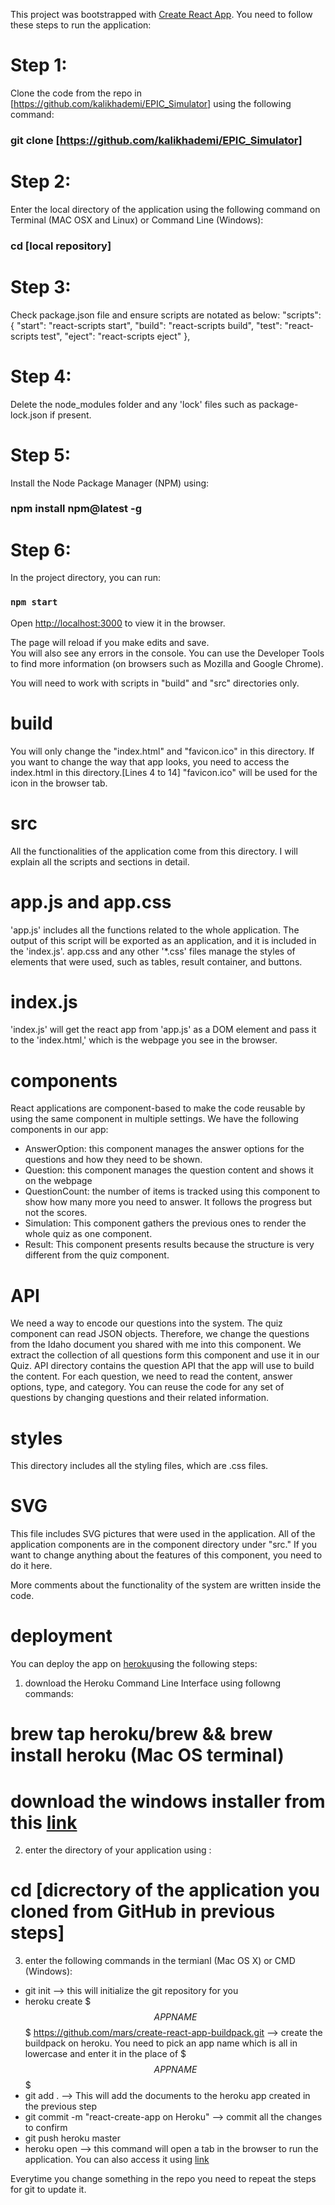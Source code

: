 This project was bootstrapped with [Create React App](https://github.com/facebook/create-react-app).
You need to follow these steps to run the application:

# Step 1:

Clone the code from the repo in [https://github.com/kalikhademi/EPIC_Simulator] using the following command:

### git clone [https://github.com/kalikhademi/EPIC_Simulator]

# Step 2:

Enter the local directory of the application using the following command on Terminal (MAC OSX and Linux) or Command Line (Windows):

### cd [local repository]

# Step 3:

Check package.json file and ensure scripts are notated as below:
"scripts": {
"start": "react-scripts start",
"build": "react-scripts build",
"test": "react-scripts test",
"eject": "react-scripts eject"
},

# Step 4:

Delete the node_modules folder and any 'lock' files such as package-lock.json if present.

# Step 5:

Install the Node Package Manager (NPM) using:

### npm install npm@latest -g

# Step 6:

In the project directory, you can run:

### `npm start`

Open [http://localhost:3000](http://localhost:3000) to view it in the browser.

The page will reload if you make edits and save.<br />
You will also see any errors in the console. You can use the Developer Tools to find more information (on browsers such as Mozilla and Google Chrome).

You will need to work with scripts in "build" and "src" directories only.

# build

You will only change the "index.html" and "favicon.ico" in this directory.
If you want to change the way that app looks, you need to access the index.html in this directory.[Lines 4 to 14]
"favicon.ico" will be used for the icon in the browser tab.

# src

All the functionalities of the application come from this directory. I will explain all the scripts and sections in detail.

# app.js and app.css

'app.js' includes all the functions related to the whole application. The output of this script will be exported as an application, and it is included in the 'index.js'.
app.css and any other '\*.css' files manage the styles of elements that were used, such as tables, result container, and buttons.

# index.js

'index.js' will get the react app from 'app.js' as a DOM element and pass it to the 'index.html,' which is the webpage you see in the browser.

# components

React applications are component-based to make the code reusable by using the same component in multiple settings. We have the following components in our app:

- AnswerOption: this component manages the answer options for the questions and how they need to be shown.
- Question: this component manages the question content and shows it on the webpage
- QuestionCount: the number of items is tracked using this component to show how many more you need to answer. It follows the progress but not the scores.
- Simulation: This component gathers the previous ones to render the whole quiz as one component.
- Result: This component presents results because the structure is very different from the quiz component.

# API

We need a way to encode our questions into the system. The quiz component can read JSON objects. Therefore, we change the questions from the Idaho document you shared with me into this component. We extract the collection of all questions form this component and use it in our Quiz. API directory contains the question API that the app will use to build the content. For each question, we need to read the content, answer options, type, and category. You can reuse the code for any set of questions by changing questions and their related information.

# styles

This directory includes all the styling files, which are .css files.

# SVG

This file includes SVG pictures that were used in the application.
All of the application components are in the component directory under "src." If you want to change anything about the features of this component, you need to do it here.

More comments about the functionality of the system are written inside the code.

# deployment

You can deploy the app on [heroku](https://heroku.com)using the following steps:

1. download the Heroku Command Line Interface using followng commands:

# brew tap heroku/brew && brew install heroku (Mac OS terminal)

# download the windows installer from this [link](https://devcenter.heroku.com/articles/heroku-cli#download-and-install)

2. enter the directory of your application using :

# cd [dicrectory of the application you cloned from GitHub in previous steps]

3. enter the following commands in the termianl (Mac OS X) or CMD (Windows):

- git init --> this will initialize the git repository for you
- heroku create \$$$APPNAME$$$ https://github.com/mars/create-react-app-buildpack.git  --> create the buildpack on heroku. You need to pick an app name which is all in lowercase and enter it in the place of $$$APPNAME$$\$
- git add . --> This will add the documents to the heroku app created in the previous step
- git commit -m "react-create-app on Heroku" --> commit all the changes to confirm
- git push heroku master
- heroku open --> this command will open a tab in the browser to run the application. You can also access it using [link](https://$$$APPNAME$$$.herokuapp.com/)

Everytime you change something in the repo you need to repeat the steps for git to update it.
